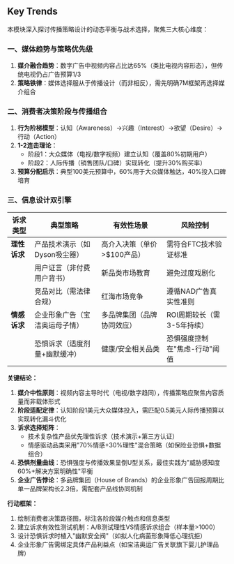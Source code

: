 ## Key Trends
 
本模块深入探讨传播策略设计的动态平衡与战术选择，聚焦三大核心维度：  

### 一、媒体趋势与策略优先级  
1. **媒介融合趋势**：数字广告中视频内容占比达65%（类比电视内容形态），但传统电视仍占广告预算1/3  
2. **策略铁律**：媒体选择服从于传播设计（而非相反），需先明确7M框架再选择媒介组合  

### 二、消费者决策阶段与传播组合  
1. **行为阶梯模型**：认知（Awareness）→兴趣（Interest）→欲望（Desire）→行动（Action）  
2. **1-2连击理论**：  
   - 阶段1：大众媒体（电视/数字视频）建立认知（覆盖80%初期用户）  
   - 阶段2：人际传播（销售团队/口碑）实现转化（提升30%购买率）  
3. **预算分配启示**：典型100美元预算中，60%用于大众媒体触达，40%投入口碑培育  

### 三、信息设计双引擎  
| **诉求类型** | **典型策略**                     | **有效性场景**               | **风险控制**                 |  
|--------------|----------------------------------|----------------------------|----------------------------|  
| **理性诉求**  | 产品技术演示（如Dyson吸尘器）       | 高介入决策（单价>$100产品）   | 需符合FTC技术验证标准        |  
|              | 用户证言（非付费用户背书）          | 新品类市场教育                | 避免过度戏剧化               |  
|              | 竞品对比（需法律合规）              | 红海市场竞争                 | 遵循NAD广告真实性准则        |  
| **情感诉求**  | 企业形象广告（宝洁奥运母子情）       | 多品牌集团（品牌协同效应）     | ROI周期较长（需3-5年持续）   |  
|              | 恐惧诉求（适度剂量+幽默缓冲）        | 健康/安全相关品类             | 恐惧强度控制在"焦虑-行动"阈值 |  

**关键结论：**  
1. **媒介中性原则**：视频内容主导时代（电视/数字趋同），传播策略应聚焦内容质量而非载体形式  
2. **阶段适配定律**：认知阶段1美元大众媒体投入，需匹配0.5美元人际传播预算以实现转化漏斗优化  
3. **诉求选择矩阵**：  
   - 技术复杂性产品优先理性诉求（技术演示+第三方认证）  
   - 情感驱动品类采用"70%情感+30%理性"混合策略（如保险业恐惧+数据组合）  
4. **恐惧剂量曲线**：恐惧强度与传播效果呈倒U型关系，最佳实践为"威胁感知度60%+解决方案明确性"平衡  
5. **企业广告悖论**：多品牌集团（House of Brands）的企业形象广告回报周期比单一品牌架构长2.3倍，需配套产品线协同机制  

**行动框架：**  
1. 绘制消费者决策路径图，标注各阶段媒介触点和信息类型  
2. 建立诉求有效性测试机制：A/B测试理性VS情感诉求组合（样本量>1000）  
3. 设计恐惧诉求时植入"幽默安全阀"（如拟人化病菌形象降低心理抗拒）  
4. 企业形象广告需绑定具体产品利益点（如宝洁奥运广告关联旗下婴儿护理品牌）